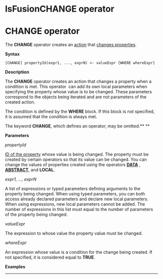 # lsFusionCHANGE operator

# CHANGE operator

The **CHANGE** operator creates an [action](Actions.md) that [changes properties](Property_сhange_CHANGE_.md).

**Syntax**

    [CHANGE] propertyId(expr1, ..., exprN) <- valueExpr [WHERE whereExpr]

**Description**

The **CHANGE** operator creates an action that changes a property when a condition is met. This operator  can add its own local parameters when specifying the property whose value is to be changed. These parameters correspond to the objects being iterated and are not parameters of the created action. 

The condition is defined by the **WHERE** block. If this block is not specified, it is assumed that the condition is always met. 

The keyword **CHANGE**, which defines an operator, may be omitted.** **

**Parameters**

*propertyId*

[ID of the property](IDs_1573053.html#IDs-propertyid) whose value is being changed. The property must be created by certain operators so that its value can be changed. You can change the values of properties created using the operators **[DATA](DATA_operator.md)** , **[ABSTRACT](ABSTRACT_operator.md)**, and **LOCAL**.

*expr1, ..., exprN*

A list of expressions or typed parameters defining arguments to the property being changed. When using typed parameters, you can both access already declared parameters and declare new local parameters. When using expressions, new local parameters cannot be added. The number of expressions in this list must equal to the number of parameters of the property being changed. 

*valueExpr*

The expression to whose value the property value must be changed.

*whereExpr*

An expression whose value is a condition for the change being created. If not specified, it is considered equal to **TRUE**.

**Examples**

****************



  
